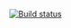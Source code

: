 [![Build status](https://ci.appveyor.com/api/projects/status/o43sdljmwy4ggtsg?svg=true)](https://ci.appveyor.com/project/StavinskayaMarina/autotest2-4)

